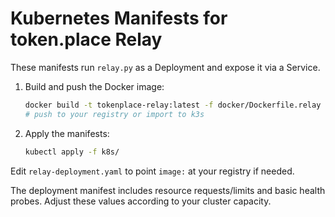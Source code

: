 # Kubernetes Manifests for token.place Relay

These manifests run `relay.py` as a Deployment and expose it via a Service.

1. Build and push the Docker image:
   ```bash
   docker build -t tokenplace-relay:latest -f docker/Dockerfile.relay .
   # push to your registry or import to k3s
   ```
2. Apply the manifests:
   ```bash
   kubectl apply -f k8s/
   ```

Edit `relay-deployment.yaml` to point `image:` at your registry if needed.

The deployment manifest includes resource requests/limits and basic health
probes. Adjust these values according to your cluster capacity.
